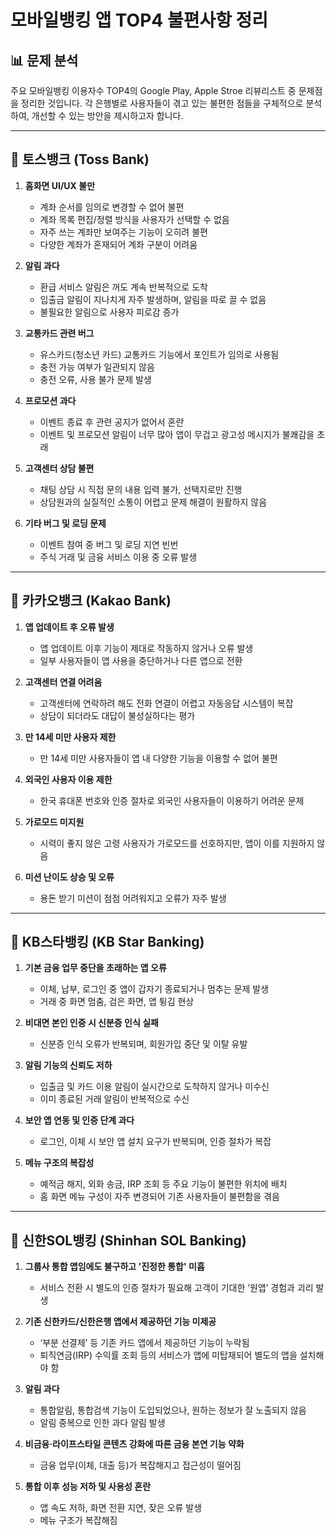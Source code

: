 # 모바일뱅킹 앱 TOP4 불편사항 정리

## 📊 문제 분석

주요 모바일뱅킹 이용자수 TOP4의 Google Play, Apple Stroe 리뷰리스트 중 문제점을 정리한 것입니다. 각 은행별로 사용자들이 겪고 있는 불편한 점들을 구체적으로 분석하여, 개선할 수 있는 방안을 제시하고자 합니다.

---

## 🏦 **토스뱅크 (Toss Bank)**

1. **홈화면 UI/UX 불만**
   - 계좌 순서를 임의로 변경할 수 없어 불편
   - 계좌 목록 편집/정렬 방식을 사용자가 선택할 수 없음
   - 자주 쓰는 계좌만 보여주는 기능이 오히려 불편
   - 다양한 계좌가 혼재되어 계좌 구분이 어려움

2. **알림 과다**
   - 환급 서비스 알림은 꺼도 계속 반복적으로 도착
   - 입출금 알림이 지나치게 자주 발생하며, 알림을 따로 끌 수 없음
   - 불필요한 알림으로 사용자 피로감 증가

3. **교통카드 관련 버그**
   - 유스카드(청소년 카드) 교통카드 기능에서 포인트가 임의로 사용됨
   - 충전 가능 여부가 일관되지 않음
   - 충전 오류, 사용 불가 문제 발생

4. **프로모션 과다**
   - 이벤트 종료 후 관련 공지가 없어서 혼란
   - 이벤트 및 프로모션 알림이 너무 많아 앱이 무겁고 광고성 메시지가 불쾌감을 초래

5. **고객센터 상담 불편**
   - 채팅 상담 시 직접 문의 내용 입력 불가, 선택지로만 진행
   - 상담원과의 실질적인 소통이 어렵고 문제 해결이 원활하지 않음

6. **기타 버그 및 로딩 문제**
   - 이벤트 참여 중 버그 및 로딩 지연 빈번
   - 주식 거래 및 금융 서비스 이용 중 오류 발생

---

## 🏦 **카카오뱅크 (Kakao Bank)**

1. **앱 업데이트 후 오류 발생**
   - 앱 업데이트 이후 기능이 제대로 작동하지 않거나 오류 발생
   - 일부 사용자들이 앱 사용을 중단하거나 다른 앱으로 전환

2. **고객센터 연결 어려움**
   - 고객센터에 연락하려 해도 전화 연결이 어렵고 자동응답 시스템이 복잡
   - 상담이 되더라도 대답이 불성실하다는 평가

3. **만 14세 미만 사용자 제한**
   - 만 14세 미만 사용자들이 앱 내 다양한 기능을 이용할 수 없어 불편

4. **외국인 사용자 이용 제한**
   - 한국 휴대폰 번호와 인증 절차로 외국인 사용자들이 이용하기 어려운 문제

5. **가로모드 미지원**
   - 시력이 좋지 않은 고령 사용자가 가로모드를 선호하지만, 앱이 이를 지원하지 않음

6. **미션 난이도 상승 및 오류**
   - 용돈 받기 미션이 점점 어려워지고 오류가 자주 발생

---

## 🏦 **KB스타뱅킹 (KB Star Banking)**

1. **기본 금융 업무 중단을 초래하는 앱 오류**
   - 이체, 납부, 로그인 중 앱이 갑자기 종료되거나 멈추는 문제 발생
   - 거래 중 화면 멈춤, 검은 화면, 앱 튕김 현상

2. **비대면 본인 인증 시 신분증 인식 실패**
   - 신분증 인식 오류가 반복되며, 회원가입 중단 및 이탈 유발

3. **알림 기능의 신뢰도 저하**
   - 입출금 및 카드 이용 알림이 실시간으로 도착하지 않거나 미수신
   - 이미 종료된 거래 알림이 반복적으로 수신

4. **보안 앱 연동 및 인증 단계 과다**
   - 로그인, 이체 시 보안 앱 설치 요구가 반복되며, 인증 절차가 복잡

5. **메뉴 구조의 복잡성**
   - 예적금 해지, 외화 송금, IRP 조회 등 주요 기능이 불편한 위치에 배치
   - 홈 화면 메뉴 구성이 자주 변경되어 기존 사용자들이 불편함을 겪음

---

## 🏦 **신한SOL뱅킹 (Shinhan SOL Banking)**

1. **그룹사 통합 앱임에도 불구하고 '진정한 통합' 미흡**
   - 서비스 전환 시 별도의 인증 절차가 필요해 고객이 기대한 ‘원앱’ 경험과 괴리 발생

2. **기존 신한카드/신한은행 앱에서 제공하던 기능 미제공**
   - ‘부분 선결제’ 등 기존 카드 앱에서 제공하던 기능이 누락됨
   - 퇴직연금(IRP) 수익률 조회 등의 서비스가 앱에 미탑재되어 별도의 앱을 설치해야 함

3. **알림 과다**
   - 통합알림, 통합검색 기능이 도입되었으나, 원하는 정보가 잘 노출되지 않음
   - 알림 중복으로 인한 과다 알림 발생

4. **비금융·라이프스타일 콘텐츠 강화에 따른 금융 본연 기능 약화**
   - 금융 업무(이체, 대출 등)가 복잡해지고 접근성이 떨어짐

5. **통합 이후 성능 저하 및 사용성 혼란**
   - 앱 속도 저하, 화면 전환 지연, 잦은 오류 발생
   - 메뉴 구조가 복잡해짐
